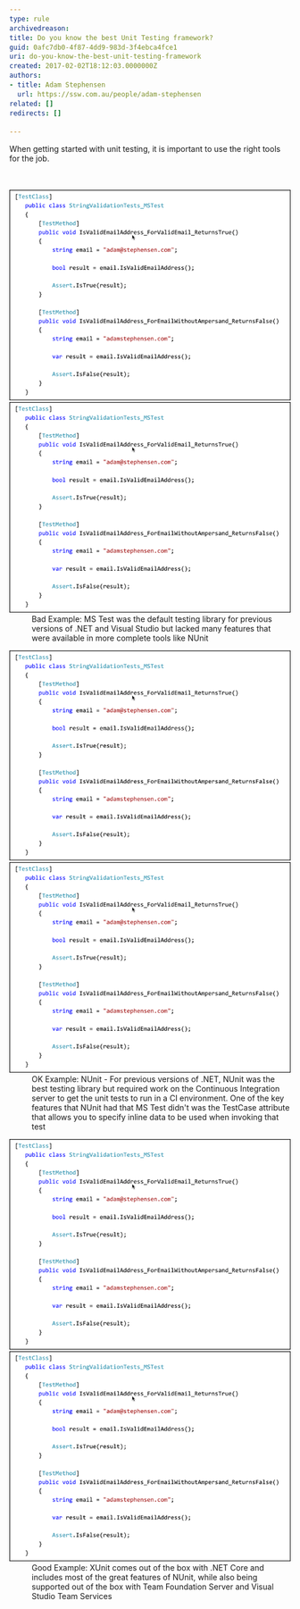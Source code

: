 ```yaml
---
type: rule
archivedreason: 
title: Do you know the best Unit Testing framework?
guid: 0afc7db0-4f87-4dd9-983d-3f4ebca4fce1
uri: do-you-know-the-best-unit-testing-framework
created: 2017-02-02T18:12:03.0000000Z
authors:
- title: Adam Stephensen
  url: https://ssw.com.au/people/adam-stephensen
related: []
redirects: []

---
```



When getting started with unit testing, it is important to use the right tools for the job.​<br>
<br><excerpt class='endintro'></excerpt><br>
<dl class="badImage"><dt><img src="bestunittest-bad1.png" alt="bestunittest-bad1.png" /></dt><dt><img src="bestunittest-bad1.png" alt="bestunittest-bad2.png" /></dt><dd>Bad Example: MS Test was the default testing library for previous versions of .NET and Visual Studio but lacked many features that were available in more complete tools like NUnit<br></dd></dl><dl class="image"><dt><img src="bestunittest-bad1.png" alt="bestunittest-ok1.png" /></dt><dt><img src="bestunittest-bad1.png" alt="bestunittest-ok2.png" /></dt><dd>OK Example: NUnit - For previous versions of .NET, NUnit was the best testing library but required work on the Continuous Integration server to get the unit tests to run in a CI environment. One of the key features that NUnit had that MS Test didn't was the TestCase attribute that allows you to specify inline data to be used when invoking that test<br></dd></dl> <dl class="goodImage"> <dt><img src="bestunittest-bad1.png" alt="bestunittest-good1.png" /></dt><dt><img src="bestunittest-bad1.png" alt="bestunittest-good2.png" /></dt><dd>Good Example: XUnit comes out of the box with .NET Core and includes most of the great features of NUnit, while also being supported out of the box with Team Foundation Server and Visual Studio Team Services <br></dd></dl>


